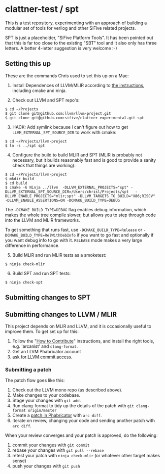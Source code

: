 # clattner-test / spt

This is a test repository, experimenting with an approach of building a modular set of tools
for verilog and other SiFive related projects.

SPT is just a placeholder, "SiFive Platform Tools".  It has been pointed out
that this is far too close to the existing "SBT" tool and it also only
has three letters.  A better 4-letter suggestion is very welcome :-)


## Setting this up

These are the commands Chris used to set this up on a Mac:

1) Install Dependences of LLVM/MLIR according to [the
  instructions](https://mlir.llvm.org/getting_started/), including cmake and ninja. 

2) Check out LLVM and SPT repo's:

```
$ cd ~/Projects
$ git clone git@github.com:llvm/llvm-project.git
$ git clone git@github.com:sifive/clattner-experimental.git spt
```

3) HACK: Add symlink because I can't figure out how to get `LLVM_EXTERNAL_SPT_SOURCE_DIR` to work with cmake:

```
$ cd ~/Projects/llvm-project
$ ln -s ../spt spt
```

4) Configure the build to build MLIR and SPT (MLIR is probably not necessary, but it builds 
reasonably fast and is good to provide a sanity check that things are working): 

```
$ cd ~/Projects/llvm-project
$ mkdir build
$ cd build
$ cmake -G Ninja ../llvm  -DLLVM_EXTERNAL_PROJECTS="spt" -DLLVM_EXTERNAL_SPT_SOURCE_DIR=/Users/chrisl/Projects/spt   -DLLVM_ENABLE_PROJECTS="mlir;spt" -DLLVM_TARGETS_TO_BUILD="X86;RISCV"  -DLLVM_ENABLE_ASSERTIONS=ON -DCMAKE_BUILD_TYPE=DEBUG
```

The `-DCMAKE_BUILD_TYPE=DEBUG` flag enables debug information, which makes the
whole tree compile slower, but allows you to step through code into the LLVM
and MLIR frameworks.

To get something that runs fast, use `-DCMAKE_BUILD_TYPE=Release` or
`-DCMAKE_BUILD_TYPE=RelWithDebInfo` if you want to go fast and optionally if
you want debug info to go with it.  `RELEASE` mode makes a very large difference
in performance.

5) Build MLIR and run MLIR tests as a smoketest:

```
$ ninja check-mlir
```

6) Build SPT and run SPT tests:

```
$ ninja check-spt
```

## Submitting changes to SPT



## Submitting changes to LLVM / MLIR

This project depends on MLIR and LLVM, and it is occasionally useful to improve them.
To get set up for this:

1) Follow the "[How to Contribute](https://mlir.llvm.org/getting_started/Contributing/)" instructions, and install the right tools, e.g. 'arcanist' and `clang-format`.
 2) Get an LLVM Phabricator account
 3)  [ask for LLVM commit access](https://llvm.org/docs/DeveloperPolicy.html#obtaining-commit-access).

### Submitting a patch

The patch flow goes like this:

1) Check out the LLVM mono repo (as described above).
2) Make changes to your codebase.
3) Stage your changes with `git add`.
4) Run clang-format to tidy up the details of the patch with `git clang-format origin/master` 
5) Create a [patch in Phabricator](https://llvm.org/docs/Phabricator.html) with `arc diff`.
6) Iterate on review, changing your code and sending another patch with `arc diff`.

When your review converges and your patch is approved, do the following:

1) commit your changes with `git commit`
2) rebase your changes with `git pull --rebase`
3) retest your patch with `ninja check-mlir`  (or whatever other target makes sense)
4) push your changes with `git push`

